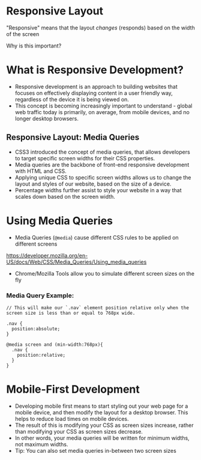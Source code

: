 # Responsive Layout

"Responsive" means that the layout *changes* (responds) based on the width of the screen

Why is this important?

# What is Responsive Development?

* Responsive development is an approach to building websites that focuses on effectively displaying content in a user friendly way, regardless of the device it is being viewed on. 
* This concept is becoming increasingly important to understand - global web traffic today is primarily, on average, from mobile devices, and no longer desktop browsers.  

## Responsive Layout: Media Queries

* CSS3 introduced the concept of media queries, that allows developers to target specific screen widths for their CSS properties.
* Media queries are the backbone of front-end responsive development with HTML and CSS.
* Applying unique CSS to specific screen widths allows us to change the layout and styles of our website, based on the size of a device. 
* Percentage widths further assist to style your website in a way that scales down based on the screen width. 

# Using Media Queries

* Media Queries (`@media`) cause different CSS rules to be applied on different screens

<https://developer.mozilla.org/en-US/docs/Web/CSS/Media_Queries/Using_media_queries>

* Chrome/Mozilla Tools allow you to simulate different screen sizes on the fly

### Media Query Example:

```
// This will make our `.nav` element position relative only when the screen size is less than or equal to 768px wide. 

.nav {
  position:absolute;
}

@media screen and (min-width:768px){
  .nav {
    position:relative;
  }
}

```

# Mobile-First Development

* Developing mobile first means to start styling out your web page for a mobile device, and then modify the layout for a desktop browser. This helps to reduce load times on mobile devices. 
* The result of this is modifying your CSS as screen sizes increase, rather than modifying your CSS as screen sizes decrease. 
* In other words, your media queries will be written for minimum widths, not maximum widths.
* Tip: You can also set media queries in-between two screen sizes

